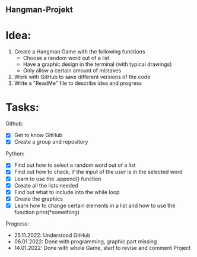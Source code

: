 ## Hangman-Projekt
# Idea: 
1. Create a Hangman Game with the following functions
   - Choose a random word out of a list
   - Have a graphic design in the terminal (with typical drawings)
   - Only allow a certain amount of mistakes
2. Work with GitHub to save different versions of the code
3. Write a "ReadMe" file to describe idea and progress

# Tasks: 
Github: 
- [x] Get to know GitHub
- [x] Create a group and repository

Python: 
- [x] Find out how to select a random word out of a list
- [x] Find out how to check, if the input of the user is in the selected word
- [x] Learn to use the .append() function
- [x] Create all the lists needed
- [x] Find out what to include into the while loop
- [x] Create the graphics
- [x] Learn how to change certain elements in a list and how to use the function print(*something)

Progress: 
- 25.11.2022: Understood GitHub
- 06.01.2022: Done with programming, graphic part missing
- 14.01.2022: Done with whole Game, start to revise and comment Project

